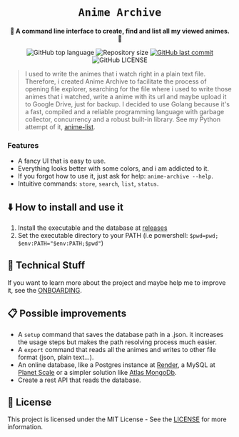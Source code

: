 <div align="center">
  <h1><code>Anime Archive</code></h1>

  <p>
    <strong>🦋 A command line interface to create, find and list all my viewed animes. 🦋</strong>
  </p>

  <p>
    <img
      alt="GitHub top language"
      src="https://img.shields.io/github/languages/top/kauefraga/anime-archive.svg"
    />
    <img
      alt="Repository size"
      src="https://img.shields.io/github/repo-size/kauefraga/anime-archive.svg"
    />
    <a href="https://github.com/kauefraga/anime-archive/commits/main">
      <img
        alt="GitHub last commit"
        src="https://img.shields.io/github/last-commit/kauefraga/anime-archive.svg"
      />
    </a>
    <img
      alt="GitHub LICENSE"
      src="https://img.shields.io/github/license/kauefraga/anime-archive.svg"
    />
  </p>
</div>

> I used to write the animes that i watch right in a plain text file. Therefore, i created Anime Archive to facilitate the process of opening file explorer, searching for the file where i used to write those animes that i watched, write a anime with its url and maybe upload it to Google Drive, just for backup. I decided to use Golang because it's a fast, compiled and a reliable programming language with garbage collector, concurrency and a robust built-in library. See my Python attempt of it, [anime-list](https://github.com/kauefraga/anime-list-python).

### Features

- A fancy UI that is easy to use.
- Everything looks better with some colors, and i am addicted to it.
- If you forgot how to use it, just ask for help: `anime-archive --help`.
- Intuitive commands: `store`, `search`, `list`, `status`.

## ⬇️ How to install and use it

1. Install the executable and the database at [releases](https://github.com/kauefraga/anime-archive/releases)
2. Set the executable directory to your PATH (i.e powershell: `$pwd=pwd; $env:PATH="$env:PATH;$pwd"`)

## 🦄 Technical Stuff

If you want to learn more about the project and maybe help me to improve it, see the [ONBOARDING](ONBOARDING.md).

## 📋 Possible improvements

- A `setup` command that saves the database path in a .json. it increases the usage steps but makes the path resolving process much easier.
- A `export` command that reads all the animes and writes to other file format (json, plain text...).
- An online database, like a Postgres instance at [Render](https://render.com), a MySQL at [Planet Scale](https://planetscale.com) or a simpler solution like [Atlas MongoDb](https://www.mongodb.com/atlas).
- Create a rest API that reads the database.

## 📝 License

This project is licensed under the MIT License - See the [LICENSE](https://github.com/kauefraga/anime-archive/blob/main/LICENSE) for more information.
